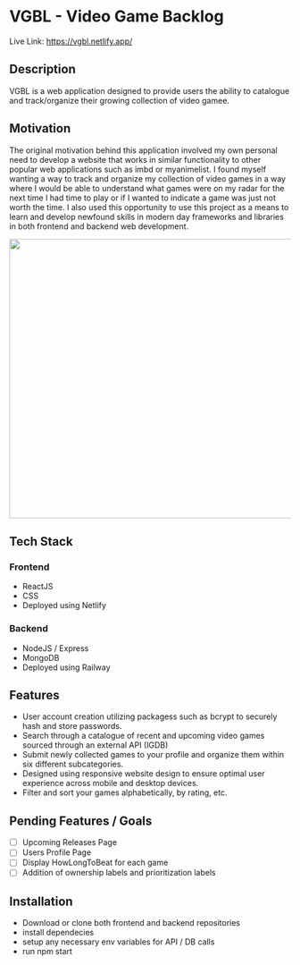 # VGBL - Video Game Backlog
Live Link: https://vgbl.netlify.app/


## Description

VGBL is a web application designed to provide users the ability to catalogue and track/organize their growing collection of video gamee. 

## Motivation

The original motivation behind this application involved my own personal need to develop a website that works in similar functionality to other popular web applications such as imbd or myanimelist. I found myself wanting a way to track and organize my collection of video games in a way where I would be able to understand what games were on my radar for the next time I had time to play or if I wanted to indicate a game was just not worth the time. I also used this opportunity to use this project as a means to learn and develop newfound skills in modern day frameworks and libraries in both frontend and backend web development.


<img src="https://github.com/ethanjlopez/vgbl-lopezet-pp/assets/57432657/4ecddc9f-d62e-4fb6-ad08-71d3b63f9b71" width="600" height="500"/>



## Tech Stack
### Frontend
  - ReactJS
  - CSS
- Deployed using Netlify



### Backend
  - NodeJS / Express
  - MongoDB
- Deployed using Railway


## Features
- User account creation utilizing packagess such as bcrypt to securely hash and store passwords.
- Search through a catalogue of recent and upcoming video games sourced through an external API (IGDB)
- Submit newly collected games to your profile and organize them within six different subcategories.
- Designed using responsive website design to ensure optimal user experience across mobile and desktop devices.
- Filter and sort your games alphabetically, by rating, etc.


## Pending Features / Goals
- [ ] Upcoming Releases Page
- [ ] Users Profile Page
- [ ] Display HowLongToBeat for each game
- [ ] Addition of ownership labels and prioritization labels

## Installation
- Download or clone both frontend and backend repositories
- install dependecies
- setup any necessary env variables for API / DB calls
- run npm start

